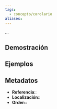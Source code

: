 ```yaml
---
tags:
  - concepto/corolario
aliases:
---
```

...

## Demostración

## Ejemplos

## Metadatos
- **Referencia**::
- **Localización**::
- **Orden**::
